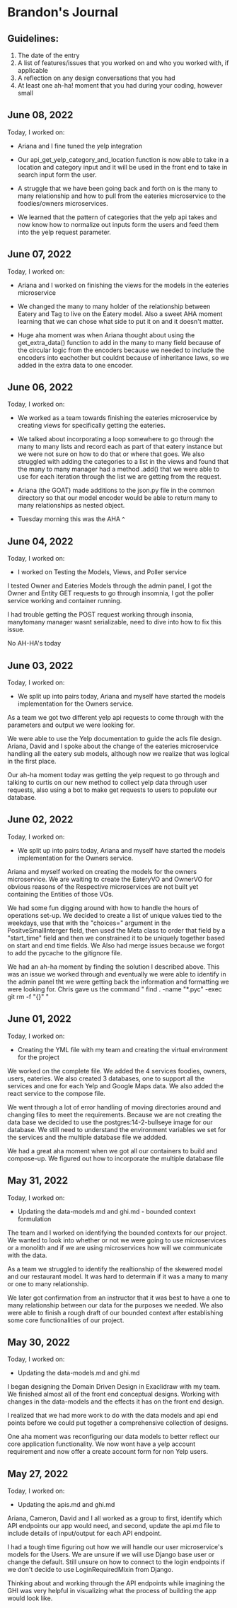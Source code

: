 # Brandon's Journal

## Guidelines:

1) The date of the entry
2) A list of features/issues that you worked on and who you worked with, if applicable
3) A reflection on any design conversations that you had
4) At least one ah-ha! moment that you had during your coding, however small

## June 08, 2022
Today, I worked on:
* Ariana and I fine tuned the yelp integration

* Our api_get_yelp_category_and_location function is now able to take in a location and category input and it will be used in the front end to take in search input form the user.

* A struggle that we have been going back and forth on is the many to many relationship and how to pull from the eateries microservice to the foodies/owners microservices. 

* We learned that the pattern of categories that the yelp api takes and now know how to normalize out inputs form the users and feed them into the yelp request parameter.


## June 07, 2022
Today, I worked on:
* Ariana and I worked on finishing the views for the models in the eateries microservice

* We changed the many to many holder of the relationship between Eatery and Tag to live on the Eatery model. Also a sweet AHA moment learning that we can chose what side to put it on and it doesn't matter. 

* Huge aha moment was when Ariana thought about using the get_extra_data() function to add in the many to many field because of the circular logic from the encoders because we needed to include the encoders into eachother but couldnt because of inheritance laws, so we added in the extra data to one encoder.

## June 06, 2022
Today, I worked on:
* We worked as a team towards finishing the eateries microservice by creating views for specifically getting the eateries.

* We talked about incorporating a loop somewhere to go through the many to many lists and record each as part of that eatery instance but we were not sure on how to do that or where that goes. We also struggled with adding the categories to a list in the views and found that the many to many manager had a method .add() that we were able to use for each iteration through the list we are getting from the request.

* Ariana (the GOAT) made additions to the json.py file in the common directory so that our model encoder would be able to return many to many relationships as nested object. 

* Tuesday morning this was the AHA ^

## June 04, 2022
Today, I worked on:
* I worked on Testing the Models, Views, and Poller service

I tested Owner and Eateries Models through the admin panel, I got the Owner and Entity GET requests to go through insomnia, I got the poller service working and container running. 

I had trouble getting the POST request working through insonia, manytomany manager wasnt serializable, need to dive into how to fix this issue.

No AH-HA's today

## June 03, 2022
Today, I worked on:
* We split up into pairs today, Ariana and myself have started the models implementation for the Owners service.

As a team we got two different yelp api requests to come through with the parameters and output we were looking for.

We were able to use the Yelp documentation to guide the acls file design. Ariana, David and I spoke about the change of the eateries microservice handling all the eatery sub models, although now we realize that was logical in the first place.

Our ah-ha moment today was getting the yelp request to go through and talking to curtis on our new method to collect yelp data through user requests, also using a bot to make get requests to users to populate our database.

## June 02, 2022
Today, I worked on:
* We split up into pairs today, Ariana and myself have started the models implementation for the Owners service.

Ariana and myself worked on creating the models for the owners microservice. We are waiting to create the EateryVO and OwnerVO for obvious reasons of the Respective microservices are not built yet containing the Entities of those VOs.

We had some fun digging around with how to handle the hours of operations set-up. We decided to create a list of unique values tied to the weekdays, use that with the "choices=" argument in the PositveSmallInterger field, then used the Meta class to order that field by a "start_time" field and then we constrained it to be uniquely together based on start and end time fields. We Also had merge issues because we forgot to add the pycache to the gitignore file. 

We had an ah-ha moment by finding the solution I described above. This was an issue we worked through and eventually we were able to identify in the admin panel tht we were getting back the information and formatting we were looking for. Chris gave us the command " find . -name "*.pyc" -exec git rm -f "{}" "


## June 01, 2022
Today, I worked on:
* Creating the YML file with my team and creating the virtual environment for the project

We worked on the complete file. We added the 4 services foodies, owners, users, eateries. We also created 3 databases, one to support all the services and one for each Yelp and Google Maps data. We also added the react service to the compose file.

We went through a lot of error handling of moving directories around and changing files to meet the requirements. Because we are not creating the data base we decided to use the postgres:14-2-bullseye image for our database. We still need to understand the environment variables we set for the services and the multiple database file we addded.  

We had a great aha moment when we got all our containers to build and compose-up. We figured out how to incorporate the multiple database file

## May 31, 2022
Today, I worked on:
* Updating the data-models.md and ghi.md - bounded context formulation

The team and I worked on identifying the bounded contexts for our project. We wanted to look into whether or not we were going to use microservices or a monolith and if we are using microservices how will we communicate with the data. 

As a team we struggled to identify the realtionship of the skewered model and our restaurant model. It was hard to determain if it was a many to many or one to many relationship. 

We later got confirmation from an instructor that it was best to have a one to many relationship between our data for the purposes we needed. We also were able to finish a rough draft of our bounded context after establishing some core functionalities of our project.

## May 30, 2022
Today, I worked on:
* Updating the data-models.md and ghi.md

I began designing the Domain Driven Design in Exaclidraw with my team. We finished almost all of the front end conceptual designs. Working with changes in the data-models and the effects it has on the front end design. 

I realized that we had more work to do with the data models and api end points before we could put together a comprehensive collection of designs.

One aha moment was reconfiguring our data models to better reflect our core application functionality. We now wont have a yelp account requirement and now offer a create account form for non Yelp users.

## May 27, 2022

Today, I worked on:
* Updating the apis.md and ghi.md

Ariana, Cameron, David and I all worked as a group to first, identify which API endpoints our app would need, and second, update the api.md file to include details of input/output for each API endpoint.

I had a tough time figuring out how we will handle our user microservice's models for the Users. We are unsure if we will use Django base user or change the default. Still unsure on how to connect to the login endpoints if we don't decide to use LoginRequiredMixin from Django.

Thinking about and working through the API endpoints while imagining the GHI was very helpful in visualizing what the process of building the app would look like.